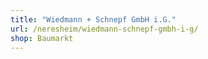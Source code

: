 ```yaml
---
title: "Wiedmann + Schnepf GmbH i.G."
url: /neresheim/wiedmann-schnepf-gmbh-i-g/
shop: Baumarkt
---
```

